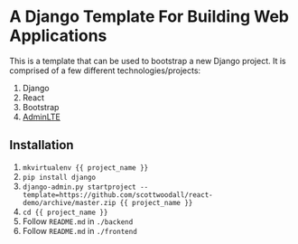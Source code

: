 # A Django Template For Building Web Applications
This is a template that can be used to bootstrap a new Django project. It is
comprised of a few different technologies/projects:

1. Django
1. React
1. Bootstrap
1. [AdminLTE](https://almsaeedstudio.com/themes/AdminLTE/index2.html)

## Installation
1. `mkvirtualenv {{ project_name }}`
1. `pip install django`
1. `django-admin.py startproject --template=https://github.com/scottwoodall/react-demo/archive/master.zip {{ project_name }}`
1. `cd {{ project_name }}`
1. Follow `README.md` in `./backend`
1. Follow `README.md` in `./frontend`
